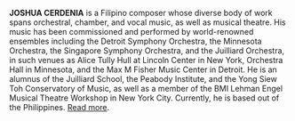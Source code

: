 **JOSHUA CERDENIA** is a Filipino composer whose diverse body of work spans orchestral, chamber, and vocal music, as well as musical theatre. His music has been commissioned and performed by world-renowned ensembles including the Detroit Symphony Orchestra, the Minnesota Orchestra, the Singapore Symphony Orchestra, and the Juilliard Orchestra, in such venues as Alice Tully Hull at Lincoln Center in New York, Orchestra Hall in Minnesota, and the Max M Fisher Music Center in Detroit. He is an alumnus of the Juilliard School, the Peabody Institute, and the Yong Siew Toh Conservatory of Music, as well as a member of the BMI Lehman Engel Musical Theatre Workshop in New York City. Currently, he is based out of the Philippines. [Read more](/about).